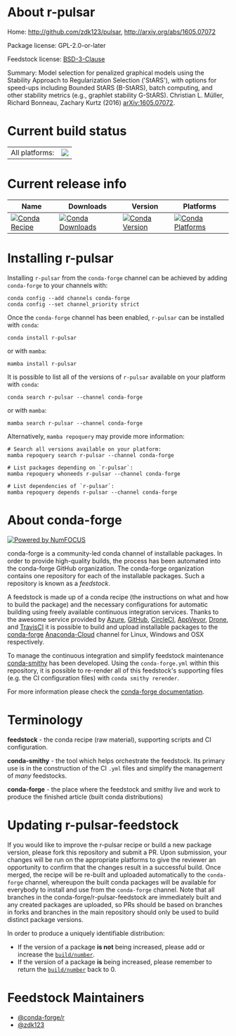About r-pulsar
==============

Home: http://github.com/zdk123/pulsar, http://arxiv.org/abs/1605.07072

Package license: GPL-2.0-or-later

Feedstock license: [BSD-3-Clause](https://github.com/conda-forge/r-pulsar-feedstock/blob/main/LICENSE.txt)

Summary: Model selection for penalized graphical models using the Stability Approach to Regularization Selection ('StARS'), with options for speed-ups including Bounded StARS (B-StARS), batch computing, and other stability metrics (e.g., graphlet stability G-StARS). Christian L. Müller, Richard Bonneau, Zachary Kurtz (2016) <arXiv:1605.07072>.

Current build status
====================


<table><tr><td>All platforms:</td>
    <td>
      <a href="https://dev.azure.com/conda-forge/feedstock-builds/_build/latest?definitionId=7573&branchName=main">
        <img src="https://dev.azure.com/conda-forge/feedstock-builds/_apis/build/status/r-pulsar-feedstock?branchName=main">
      </a>
    </td>
  </tr>
</table>

Current release info
====================

| Name | Downloads | Version | Platforms |
| --- | --- | --- | --- |
| [![Conda Recipe](https://img.shields.io/badge/recipe-r--pulsar-green.svg)](https://anaconda.org/conda-forge/r-pulsar) | [![Conda Downloads](https://img.shields.io/conda/dn/conda-forge/r-pulsar.svg)](https://anaconda.org/conda-forge/r-pulsar) | [![Conda Version](https://img.shields.io/conda/vn/conda-forge/r-pulsar.svg)](https://anaconda.org/conda-forge/r-pulsar) | [![Conda Platforms](https://img.shields.io/conda/pn/conda-forge/r-pulsar.svg)](https://anaconda.org/conda-forge/r-pulsar) |

Installing r-pulsar
===================

Installing `r-pulsar` from the `conda-forge` channel can be achieved by adding `conda-forge` to your channels with:

```
conda config --add channels conda-forge
conda config --set channel_priority strict
```

Once the `conda-forge` channel has been enabled, `r-pulsar` can be installed with `conda`:

```
conda install r-pulsar
```

or with `mamba`:

```
mamba install r-pulsar
```

It is possible to list all of the versions of `r-pulsar` available on your platform with `conda`:

```
conda search r-pulsar --channel conda-forge
```

or with `mamba`:

```
mamba search r-pulsar --channel conda-forge
```

Alternatively, `mamba repoquery` may provide more information:

```
# Search all versions available on your platform:
mamba repoquery search r-pulsar --channel conda-forge

# List packages depending on `r-pulsar`:
mamba repoquery whoneeds r-pulsar --channel conda-forge

# List dependencies of `r-pulsar`:
mamba repoquery depends r-pulsar --channel conda-forge
```


About conda-forge
=================

[![Powered by
NumFOCUS](https://img.shields.io/badge/powered%20by-NumFOCUS-orange.svg?style=flat&colorA=E1523D&colorB=007D8A)](https://numfocus.org)

conda-forge is a community-led conda channel of installable packages.
In order to provide high-quality builds, the process has been automated into the
conda-forge GitHub organization. The conda-forge organization contains one repository
for each of the installable packages. Such a repository is known as a *feedstock*.

A feedstock is made up of a conda recipe (the instructions on what and how to build
the package) and the necessary configurations for automatic building using freely
available continuous integration services. Thanks to the awesome service provided by
[Azure](https://azure.microsoft.com/en-us/services/devops/), [GitHub](https://github.com/),
[CircleCI](https://circleci.com/), [AppVeyor](https://www.appveyor.com/),
[Drone](https://cloud.drone.io/welcome), and [TravisCI](https://travis-ci.com/)
it is possible to build and upload installable packages to the
[conda-forge](https://anaconda.org/conda-forge) [Anaconda-Cloud](https://anaconda.org/)
channel for Linux, Windows and OSX respectively.

To manage the continuous integration and simplify feedstock maintenance
[conda-smithy](https://github.com/conda-forge/conda-smithy) has been developed.
Using the ``conda-forge.yml`` within this repository, it is possible to re-render all of
this feedstock's supporting files (e.g. the CI configuration files) with ``conda smithy rerender``.

For more information please check the [conda-forge documentation](https://conda-forge.org/docs/).

Terminology
===========

**feedstock** - the conda recipe (raw material), supporting scripts and CI configuration.

**conda-smithy** - the tool which helps orchestrate the feedstock.
                   Its primary use is in the construction of the CI ``.yml`` files
                   and simplify the management of *many* feedstocks.

**conda-forge** - the place where the feedstock and smithy live and work to
                  produce the finished article (built conda distributions)


Updating r-pulsar-feedstock
===========================

If you would like to improve the r-pulsar recipe or build a new
package version, please fork this repository and submit a PR. Upon submission,
your changes will be run on the appropriate platforms to give the reviewer an
opportunity to confirm that the changes result in a successful build. Once
merged, the recipe will be re-built and uploaded automatically to the
`conda-forge` channel, whereupon the built conda packages will be available for
everybody to install and use from the `conda-forge` channel.
Note that all branches in the conda-forge/r-pulsar-feedstock are
immediately built and any created packages are uploaded, so PRs should be based
on branches in forks and branches in the main repository should only be used to
build distinct package versions.

In order to produce a uniquely identifiable distribution:
 * If the version of a package **is not** being increased, please add or increase
   the [``build/number``](https://docs.conda.io/projects/conda-build/en/latest/resources/define-metadata.html#build-number-and-string).
 * If the version of a package **is** being increased, please remember to return
   the [``build/number``](https://docs.conda.io/projects/conda-build/en/latest/resources/define-metadata.html#build-number-and-string)
   back to 0.

Feedstock Maintainers
=====================

* [@conda-forge/r](https://github.com/conda-forge/r/)
* [@zdk123](https://github.com/zdk123/)

